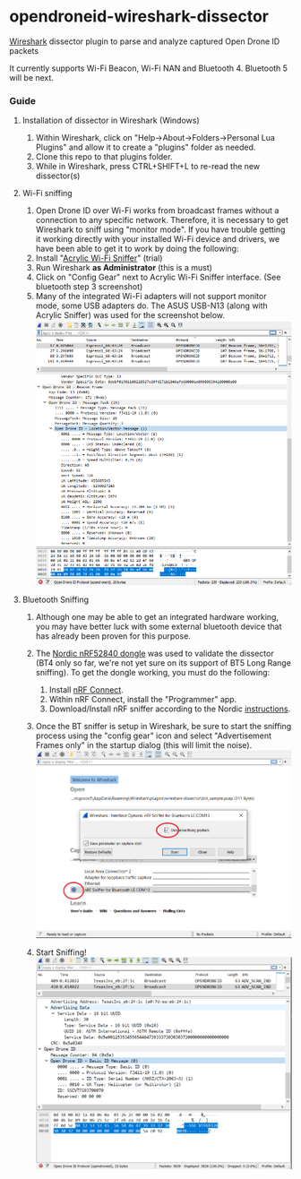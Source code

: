 # opendroneid-wireshark-dissector

[Wireshark](https://www.wireshark.org) dissector plugin to parse and analyze captured Open Drone ID packets

It currently supports Wi-Fi Beacon, Wi-Fi NAN and Bluetooth 4.  Bluetooth 5 will be next.

### Guide

1. Installation of dissector in Wireshark (Windows)
    1. Within Wireshark, click on "Help->About->Folders->Personal Lua Plugins" and allow it to create a "plugins" folder as needed. 
    2. Clone this repo to that plugins folder.
    3. While in Wireshark, press CTRL+SHIFT+L to re-read the new dissector(s)

2. Wi-Fi sniffing
    1. Open Drone ID over Wi-Fi works from broadcast frames without a connection to any specific network.  Therefore, it is necessary to get Wireshark to sniff using "monitor mode". If you have trouble getting it working directly with your installed Wi-Fi device and drivers, we have been able to get it to work by doing the following:
    2. Install "[Acrylic Wi-Fi Sniffer](https://www.acrylicwifi.com/en/downloads-free-license-wifi-wireless-network-software-tools/download-acrylic-wi-fi-sniffer/)" (trial)
    3. Run Wireshark **as Administrator** (this is a must)
    4. Click on "Config Gear" next to Acrylic Wi-Fi Sniffer interface. (See bluetooth step 3 screenshot)
    5. Many of the integrated Wi-Fi adapters will not support monitor mode, some USB adapters do.  The ASUS USB-N13 (along with Acrylic Sniffer) was used for the screenshot below.
    ![Wireshark Wi-Fi Screenshot](img/screenshot.png)

3. Bluetooth Sniffing
    1.  Although one may be able to get an integrated hardware working, you may have better luck with some external bluetooth device that has already been proven for this purpose.
    2. The [Nordic nRF52840 dongle](https://www.nordicsemi.com/Software-and-tools/Development-Kits/nRF52840-Dongle) was used to validate the dissector (BT4 only so far, we're not yet sure on its support of BT5 Long Range sniffing).  To get the dongle working, you must do the following:

        1. Install [nRF Connect](https://www.nordicsemi.com/Software-and-tools/Development-Tools/nRF-Connect-for-desktop).
        2. Within nRF Connect, install the "Programmer" app.
        3. Download/Install nRF sniffer according to the Nordic [instructions](https://infocenter.nordicsemi.com/index.jsp?topic=%2Fug_sniffer_ble%2FUG%2Fsniffer_ble%2Fintro.html).
    3. Once the BT sniffer is setup in Wireshark, be sure to start the sniffing process using the "config gear" icon and select "Advertisement Frames only" in the startup dialog (this will limit the noise).
        ![Wireshark BT Start](img/bt_start.png)
    4. Start Sniffing!
    ![Wireshark BT Screenshot](img/screenshot_bt.png)
